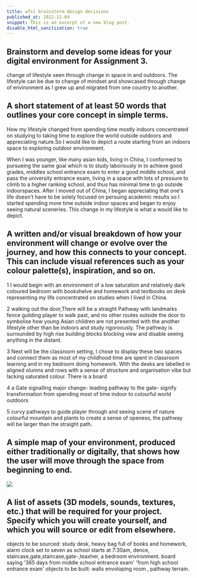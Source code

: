 ```yaml
---
title: w7s1 brainstorm design decisions
published_at: 2022-11-04
snippet: This is an excerpt of a new blog post.
disable_html_sanitization: true
---
```


 ## Brainstorm and develop some ideas for your digital environment for Assignment 3.
change of lifestyle seen through change in space in and outdoors.
The lifestyle can be due to change of mindset and showcased through change  of environment as I grew up and migrated from one country to another.

## A short statement of at least 50 words that outlines your core concept in simple terms.

How my lifestyle changed from spending time mostly indoors concentrated on studying to taking time to explore the world outside outdoors and appreciating nature.So I would like to depict a route starting from an indoors space to exploring outdoor environment.

When I was younger, like many asian kids, living in China, I conformed to pursueing the same goal which is to study laboriously in to achieve good grades, middles school entrance exam to enter a good middle school, and pass the university entrance exam, living in a space with lots of pressure to climb to a higher ranking school, and thus has minimal time to go outside indoorspaces. After I moved out of China, I began appreciating that one's life doesn't have to be solely focused on persuing academic results so I started spending more time outside indoor spaces and began to enjoy seeing natural sceneries. This change in my lifestyle is what a would like to depict.



## A written and/or visual breakdown of how your environment will change or evolve over the journey, and how this connects to your concept. This can include visual references such as your colour palette(s), inspiration, and so on.

1 I would begin with an environment of a low saturation and relatively dark coloured bedroom with bookshelve and homework and textbooks on desk representing my life concentrated on studies when I lived in China.

2 walking out the door,There will be a straight Pathway with landmarks fence guilding player to walk past, and no other routes outside the door to symbolise how young Asian children are not presented with the another lifestyle other than be indoors and study rigoroously. The pathway is surrounded by high rise building blocks blocking view and disable seeing anything in the distant. 

3 Next will be the classroom setting, I chose to display these two spaces and connect them as most of my childhood time are spent in classroom learning and in my bedroom doing homework. 
With the desks are labelled in aligned olumns and rows with a sense of structure and organisation vibe but lacking saturated colour.
There is a board 

4 a Gate signalling major change- leading pathway to the  gate- signify transformation from spending most of time indoor to colourful world outdoors 

5 curvy pathways to guide player through and seeing scene of nature colourful mountain and plants
to create a sense of openess, the pathway will be larger than the straight path.



## A simple map of your environment, produced either traditionally or digitally, that shows how the user will move through the space from beginning to end.


![ ](w7/map.jpg)


## A list of assets (3D models, sounds, textures, etc.) that will be required for your project. Specify which you will create yourself, and which you will source or edit from elsewhere.

objects to be sourced: study desk, heavy bag full of books and homework, alarm clock set to seven as school starts at 7:30am, dence, staircase,gate,staircase,gate-,teaxher, a bedroom environment. board saying '365 days from middle school entrance exam' 'from high school entrance exam'
objects to be built: walls envoloping room , pathway terrain.


